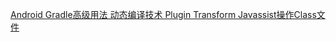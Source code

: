 [Android Gradle高级用法 动态编译技术 Plugin Transform Javassist操作Class文件](http://note.youdao.com/noteshare?id=7977d8542cc9b532a5dce6e71c61ceef&sub=A6010A31BA84404EA44102442B9D48E4)
